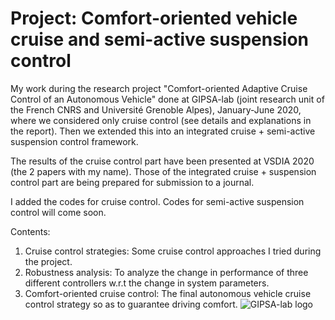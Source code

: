 # Project: Comfort-oriented vehicle cruise and semi-active suspension control
My work during the research project "Comfort-oriented Adaptive Cruise Control of an Autonomous Vehicle" done at GIPSA-lab (joint research unit of the French CNRS and Université Grenoble Alpes), January-June 2020, where we considered only cruise control (see details and explanations in the report). Then we extended this into an integrated cruise + semi-active suspension control framework.

The results of the cruise control part have been presented at VSDIA 2020 (the 2 papers with my name). Those of the integrated cruise + suspension control part are being prepared for submission to a journal.

I added the codes for cruise control. Codes for semi-active suspension control will come soon.

Contents:
1. Cruise control strategies: Some cruise control approaches I tried during the project.
2. Robustness analysis: To analyze the change in performance of three different controllers w.r.t the change in system parameters.
3. Comfort-oriented cruise control: The final autonomous vehicle cruise control strategy so as to guarantee driving comfort.
![GIPSA-lab logo](https://github.com/TRAN-Gia-Quoc-Bao/Project-Comfort-Vehicle-Control/blob/main/logoGIPSA.jpg)
